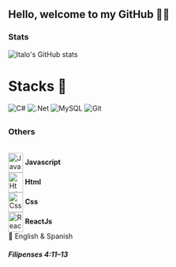 <h2>Hello, welcome to my GitHub 🐱‍👤</h2>

### Stats

![Italo's GitHub stats](https://github-readme-stats.vercel.app/api?username=ItLrb&show_icons=true&theme=dracula)


# Stacks 🔱

![C#](https://img.shields.io/badge/c%23-%23239120.svg?style=for-the-badge&logo=csharp&logoColor=white)
![.Net](https://img.shields.io/badge/.NET-5C2D91?style=for-the-badge&logo=.net&logoColor=white)
	![MySQL](https://img.shields.io/badge/mysql-4479A1.svg?style=for-the-badge&logo=mysql&logoColor=white)
![Git](https://img.shields.io/badge/git-%23F05033.svg?style=for-the-badge&logo=git&logoColor=white)

##

### Others

<div style="display: inline-block"> <br/>
    <img align="center" alt="Javascript" width="30px" height="40px" src="https://cdn.jsdelivr.net/gh/devicons/devicon@latest/icons/javascript/javascript-original.svg" /> <b>Javascript</b><br/>
    <img align="center" alt="Html" width="30px" height="40px" src="https://cdn.jsdelivr.net/gh/devicons/devicon@latest/icons/html5/html5-original.svg" /> <b>Html</b><br/>
    <img align="center" alt="Css" width="30px" height="40px" src="https://cdn.jsdelivr.net/gh/devicons/devicon@latest/icons/css3/css3-original.svg" /> <b>Css</b><br/>
    <img align="center" alt="ReactJs" width="30px" height="40px" src="https://cdn.jsdelivr.net/gh/devicons/devicon@latest/icons/react/react-original.svg" /> <b>ReactJs</b><br/>
    📢 English & Spanish
</div> <br/>


##### Filipenses 4:11–13
